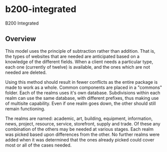 # b200-integrated
B200 Integrated

## Overview

This model uses the principle of subtraction rather than addition. That is, the types of websites that are needed are anticipated based on a knowledge of the different fields. When a client needs a particular type, each one (currently of twelve) is available, and the ones which are not needed are deleted.

Using this method should result in fewer conflicts as the entire package is made to work as a whole. Common components are placed in a "commons" folder. Each of the realms uses it's own database. Subdivisions within each realm can use the same database, with different prefixes, thus making use of multisite capability. Even if one realm goes down, the other should still remain functioning.

The realms are named: academic, art, building, equipment, information, news, project, resource, service, storefront, supply and trade. Of these any combination of the others may be needed at various stages. Each realm was picked based upon differences from the other. No further realms were added when it was determined that the ones already picked could cover most or all of the cases needed.
